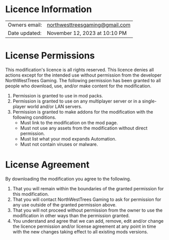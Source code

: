 # Licence Information
| | |
| --- | --- |
| Owners email: | northwesttreesgaming@gmail.com |
| Date updated: | November 12, 2023 at 10:10 PM | 
# License Permissions
This modification's licence is all rights reserved.
This licence denies all actions except for the intended use without permission from the developer NorthWestTrees Gaming.
The following permission has been granted to all people who download, use, and/or make content for the modification.
1. Permission is granted to use in mod packs.
2. Permission is granted to use on any multiplayer server or in a single-player world and/or LAN servers.
3. Permission is granted to make addons for the modification with the following conditions.
   - Must link to the modification on the mod page.
   - Must not use any assets from the modification without direct permission.
   - Must list what your mod expands Automation.
   - Must not contain viruses or malware.
# License Agreement
By downloading the modification you agree to the following.
1. That you will remain within the boundaries of the granted permission for this modification.
2. That you will contact NorthWestTrees Gaming to ask for permission for any use outside of the granted permission above.
3. That you will not proceed without permission from the owner to use the modification in other ways than the permission granted.
4. You understand and agree that we can add, remove, edit and/or change the licence permission and/or license agreement at any point in time with the new changes taking effect to all existing mods versions.
